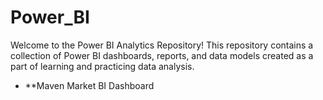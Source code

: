 # Power_BI
Welcome to the Power BI Analytics Repository! This repository contains a collection of Power BI dashboards, reports, and data models created as a part of learning and practicing data analysis.

- **Maven Market BI Dashboard

